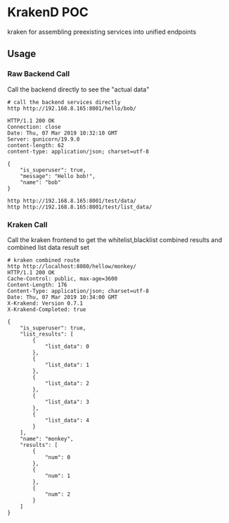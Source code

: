 # KrakenD POC

kraken for assembling preexisting services into unified endpoints


## Usage

### Raw Backend Call

Call the backend directly to see the "actual data"
```
# call the backend services directly
http http://192.168.8.165:8001/hello/bob/ 

HTTP/1.1 200 OK
Connection: close
Date: Thu, 07 Mar 2019 10:32:10 GMT
Server: gunicorn/19.9.0
content-length: 62
content-type: application/json; charset=utf-8

{
    "is_superuser": true,
    "message": "Hello bob!",
    "name": "bob"
}

http http://192.168.8.165:8001/test/data/
http http://192.168.8.165:8001/test/list_data/

```

### Kraken Call

Call the kraken frontend to get the whitelist,blacklist combined results and combined list data result set

```
# kraken combined route
http http://localhost:8080/hellow/monkey/
HTTP/1.1 200 OK
Cache-Control: public, max-age=3600
Content-Length: 176
Content-Type: application/json; charset=utf-8
Date: Thu, 07 Mar 2019 10:34:00 GMT
X-Krakend: Version 0.7.1
X-Krakend-Completed: true

{
    "is_superuser": true,
    "list_results": [
        {
            "list_data": 0
        },
        {
            "list_data": 1
        },
        {
            "list_data": 2
        },
        {
            "list_data": 3
        },
        {
            "list_data": 4
        }
    ],
    "name": "monkey",
    "results": [
        {
            "num": 0
        },
        {
            "num": 1
        },
        {
            "num": 2
        }
    ]
}
```